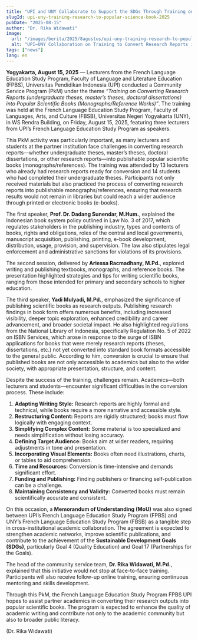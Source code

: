 ```yaml
---
title: "UPI and UNY Collaborate to Support the SDGs Through Training on Converting Research Reports into Popular Scientific Books"
slugId: upi-uny-training-research-to-popular-science-book-2025
pubDate: "2025-08-15"
author: "Dr. Rika Widawati"
image:
  url: "/images/berita/2025/8agustus/upi-uny-training-research-to-popular-book-2025.webp"
  alt: "UPI–UNY Collaboration on Training to Convert Research Reports into Popular Scientific Books"
tags: ["news"]
lang: en
---
```


**Yogyakarta, August 15, 2025** — Lecturers from the French Language Education Study Program, Faculty of Language and Literature Education (FPBS), Universitas Pendidikan Indonesia (UPI) conducted a Community Service Program (PkM) under the theme *“Training on Converting Research Reports (undergraduate theses, master’s theses, doctoral dissertations) into Popular Scientific Books (Monographs/Reference Works)”*. The training was held at the French Language Education Study Program, Faculty of Languages, Arts, and Culture (FBSB), Universitas Negeri Yogyakarta (UNY), in WS Rendra Building, on Friday, August 15, 2025, featuring three lecturers from UPI’s French Language Education Study Program as speakers.  

This PkM activity was particularly important, as many lecturers and students at the partner institution face challenges in converting research reports—whether undergraduate theses, master’s theses, doctoral dissertations, or other research reports—into publishable popular scientific books (monographs/references). The training was attended by 13 lecturers who already had research reports ready for conversion and 14 students who had completed their undergraduate theses. Participants not only received materials but also practiced the process of converting research reports into publishable monographs/references, ensuring that research results would not remain in libraries but could reach a wider audience through printed or electronic books (e-books).  

The first speaker, **Prof. Dr. Dadang Sunendar, M.Hum.**, explained the Indonesian book system policy outlined in Law No. 3 of 2017, which regulates stakeholders in the publishing industry, types and contents of books, rights and obligations, roles of the central and local governments, manuscript acquisition, publishing, printing, e-book development, distribution, usage, provision, and supervision. The law also stipulates legal enforcement and administrative sanctions for violations of its provisions.  

The second session, delivered by **Ariessa Racmadhany, M.Pd.**, explored writing and publishing textbooks, monographs, and reference books. The presentation highlighted strategies and tips for writing scientific books, ranging from those intended for primary and secondary schools to higher education.  

The third speaker, **Yadi Mulyadi, M.Pd.**, emphasized the significance of publishing scientific books as research outputs. Publishing research findings in book form offers numerous benefits, including increased visibility, deeper topic exploration, enhanced credibility and career advancement, and broader societal impact. He also highlighted regulations from the National Library of Indonesia, specifically Regulation No. 5 of 2022 on ISBN Services, which arose in response to the surge of ISBN applications for books that were merely research reports (theses, dissertations, etc.) not yet converted into standard book formats accessible to the general public. According to him, conversion is crucial to ensure that published books are not only accessible to academics but also to the wider society, with appropriate presentation, structure, and content.  

Despite the success of the training, challenges remain. Academics—both lecturers and students—encounter significant difficulties in the conversion process. These include:  

1. **Adapting Writing Style:** Research reports are highly formal and technical, while books require a more narrative and accessible style.  
2. **Restructuring Content:** Reports are rigidly structured; books must flow logically with engaging context.  
3. **Simplifying Complex Content:** Some material is too specialized and needs simplification without losing accuracy.  
4. **Defining Target Audience:** Books aim at wider readers, requiring adjustments in tone and presentation.  
5. **Incorporating Visual Elements:** Books often need illustrations, charts, or tables to aid comprehension.  
6. **Time and Resources:** Conversion is time-intensive and demands significant effort.  
7. **Funding and Publishing:** Finding publishers or financing self-publication can be a challenge.  
8. **Maintaining Consistency and Validity:** Converted books must remain scientifically accurate and consistent.  

On this occasion, a **Memorandum of Understanding (MoU)** was also signed between UPI’s French Language Education Study Program (FPBS) and UNY’s French Language Education Study Program (FBSB) as a tangible step in cross-institutional academic collaboration. The agreement is expected to strengthen academic networks, improve scientific publications, and contribute to the achievement of the **Sustainable Development Goals (SDGs)**, particularly Goal 4 (Quality Education) and Goal 17 (Partnerships for the Goals).  

The head of the community service team, **Dr. Rika Widawati, M.Pd.**, explained that this initiative would not stop at face-to-face training. Participants will also receive follow-up online training, ensuring continuous mentoring and skills development.  

Through this PkM, the French Language Education Study Program FPBS UPI hopes to assist partner academics in converting their research outputs into popular scientific books. The program is expected to enhance the quality of academic writing and contribute not only to the academic community but also to broader public literacy.  

(Dr. Rika Widawati)
